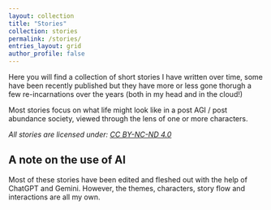 ```yaml
---
layout: collection
title: "Stories"
collection: stories
permalink: /stories/
entries_layout: grid
author_profile: false
---
```


Here you will find a collection of short stories I have written over time, some have been recently published but they have more or less gone thorugh a few re-incarnations over the years (both in my head and in the cloud!)

Most stories focus on what life might look like in a post AGI / post abundance society, viewed through the lens of one or more characters.

_All stories are licensed under: [CC BY-NC-ND 4.0](https://creativecommons.org/licenses/by-nc-nd/4.0/)_

## A note on the use of AI
Most of these stories have been edited and fleshed out with the help of ChatGPT and Gemini. However, the themes, characters, story flow and interactions are all my own.
